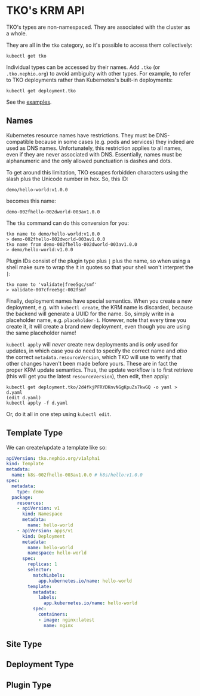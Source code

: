 TKO's KRM API
=============

TKO's types are non-namespaced. They are associated with the cluster as a whole.

They are all in the `tko` category, so it's possible to access them collectively:

    kubectl get tko

Individual types can be accessed by their names. Add `.tko` (or `.tko.nephio.org`) to avoid
ambiguity with other types. For example, to refer to TKO deployments rather than Kubernetes's
built-in deployments:

    kubectl get deployment.tko

See the [examples](examples/kubernetes/).

Names
-----

Kubernetes resource names have restrictions. They must be DNS-compatible because in some cases
(e.g. pods and services) they indeed are used as DNS names. Unfortunately, this restriction applies
to all names, even if they are never associated with DNS. Essentially, names must be alphanumeric
and the only allowed punctuation is dashes and dots.

To get around this limitation, TKO escapes forbidden characters using the slash plus the Unicode
number in hex. So, this ID:

    demo/hello-world:v1.0.0

becomes this name:

    demo-002fhello-002dworld-003av1.0.0

The `tko` command can do this conversion for you:

    tko name to demo/hello-world:v1.0.0
    > demo-002fhello-002dworld-003av1.0.0
    tko name from demo-002fhello-002dworld-003av1.0.0
    > demo/hello-world:v1.0.0

Plugin IDs consist of the plugin type plus `|` plus the name, so when using a shell make sure to
wrap the it in quotes so that your shell won't interpret the `|`:

    tko name to 'validate|free5gc/smf'
    > validate-007cfree5gc-002fsmf

Finally, deployment names have special semantics. When you create a new deployment, e.g. with
`kubectl create`, the KRM name is discarded, because the backend will generate a UUID for the
name. So, simply write in a placeholder name, e.g. `placeholder-1`. However, note that every time
you create it, it will create a brand new deployment, even though you are using the same placeholder
name!

`kubectl apply` will *never* create new deployments and is *only* used for updates, in which case
you *do* need to specify the correct name and *also* the correct `metadata.resourceVersion`, which
TKO will use to verify that other changes haven't been made before yours. These are in fact the
proper KRM update semantics. Thus, the update workflow is to first retrieve (this will get you the
latest `resourceVersion`), then edit, then apply:

    kubectl get deployment.tko/2d4fkjPFRYDKnvNGgKpuZs7kwGQ -o yaml > d.yaml
    (edit d.yaml)
    kubectl apply -f d.yaml

Or, do it all in one step using `kubectl edit`.

Template Type
-------------

We can create/update a template like so:

```yaml
apiVersion: tko.nephio.org/v1alpha1
kind: Template
metadata:
  name: k8s-002fhello-003av1.0.0 # k8s/hello:v1.0.0
spec:
  metadata:
    type: demo
  package:
    resources:
    - apiVersion: v1
      kind: Namespace
      metadata:
        name: hello-world
    - apiVersion: apps/v1
      kind: Deployment
      metadata:
        name: hello-world
        namespace: hello-world
      spec:
        replicas: 1
        selector:
          matchLabels:
            app.kubernetes.io/name: hello-world
        template:
          metadata:
            labels:
              app.kubernetes.io/name: hello-world
          spec:
            containers:
            - image: nginx:latest
              name: nginx
```

Site Type
---------

Deployment Type
---------------

Plugin Type
-----------
